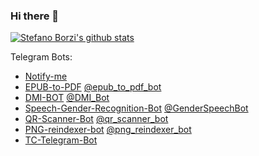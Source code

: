 ### Hi there 👋

<!--
**Helias/Helias** is a ✨ _special_ ✨ repository because its `README.md` (this file) appears on your GitHub profile.

Here are some ideas to get you started:

- 🔭 I’m currently working on ...
- 🌱 I’m currently learning ...
- 👯 I’m looking to collaborate on ...
- 🤔 I’m looking for help with ...
- 💬 Ask me about ...
- 📫 How to reach me: ...
- 😄 Pronouns: ...
- ⚡ Fun fact: ...
-->

[![Stefano Borzi's github stats](https://github-readme-stats.vercel.app/api?username=Helias&show_icons=true)](https://github.com/Helias)

Telegram Bots:
- [Notify-me](https://github.com/Helias/Notify-me)
- [EPUB-to-PDF](https://github.com/Helias/EPUB-to-PDF) [@epub_to_pdf_bot](https://t.me/epub_to_pdf_bot)
- [DMI-BOT](https://github.com/UNICT-DMI/Telegram-DMI-Bot) [@DMI_Bot](https://t.me/DMI_Bot)
- [Speech-Gender-Recognition-Bot](https://github.com/Helias/Speech-Gender-Recognition-Bot) [@GenderSpeechBot](https://t.me/GenderSpeechBot)
- [QR-Scanner-Bot](https://github.com/Helias/QR-Scanner-Bot) [@qr_scanner_bot](https://t.me/qr_scanner_bot)
- [PNG-reindexer-bot](https://github.com/Helias/PNG-reindexer-bot) [@png_reindexer_bot](https://t.me/png_reindexer_bot)
- [TC-Telegram-Bot](https://github.com/Helias/TC-Telegram-Bot)
